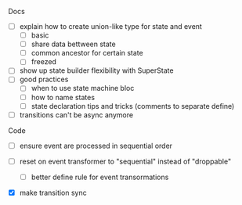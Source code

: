 Docs
* [ ] explain how to create union-like type for state and event
  * [ ] basic
  * [ ] share data bettween state
  * [ ] common ancestor for certain state
  * [ ] freezed
* [ ] show up state builder flexibility with SuperState
* [ ] good practices
  - [ ] when to use state machine bloc
  - [ ] how to name states
  - [ ] state declaration tips and tricks (comments to separate define)
* [ ] transitions can't be async anymore

Code
* [ ] ensure event are processed in sequential order
* [ ] reset on event transformer to "sequential" instead of "droppable"
  - [ ] better define rule for event transormations
* [X] make transition sync


